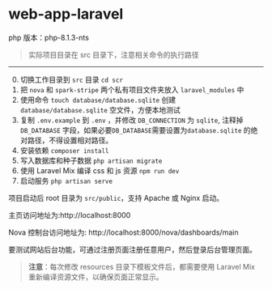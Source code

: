 # web-app-laravel

php 版本：php-8.1.3-nts
> 实际项目目录在 src 目录下，注意相关命令的执行路径
---
0. 切换工作目录到 `src` 目录 `cd scr`
1. 把 `nova` 和 `spark-stripe` 两个私有项目文件夹放入 `laravel_modules` 中
2. 使用命令 `touch database/database.sqlite` 创建 `database/database.sqlite` 空文件，方便本地测试 
3. 复制 `.env.example` 到 `.env` ，并修改 `DB_CONNECTION` 为 `sqlite`, 注释掉 `DB_DATABASE` 字段，如果必要`DB_DATABASE`需要设置为`database.sqlite` 的绝对路径，不得设置相对路径。
4. 安装依赖 `composer install`
5. 写入数据库和种子数据 `php artisan migrate`
6. 使用 Laravel Mix 编译 css 和 js 资源 `npm run dev`
7. 启动服务 `php artisan serve`

项目启动后 root 目录为 `src/public`，支持 Apache 或 Nginx 启动。

主页访问地址为:http://localhost:8000

Nova 控制台访问地址为: http://localhost:8000/nova/dashboards/main

要测试网站后台功能，可通过注册页面注册任意用户，然后登录后台管理页面。

> **注意**：每次修改 resources 目录下模板文件后，都需要使用 Laravel Mix 重新编译资源文件，以确保页面正常显示。

